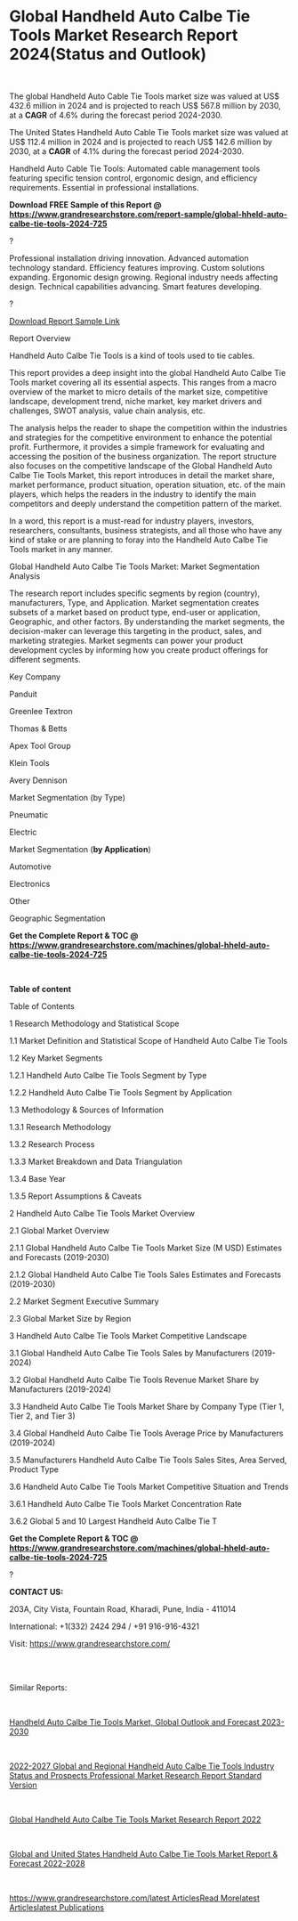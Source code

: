 <h1>Global Handheld Auto Calbe Tie Tools Market Research Report 2024(Status and Outlook)</h1><br/><p>The global Handheld Auto Cable Tie Tools market size was valued at US$ 432.6 million in 2024 and is projected to reach US$ 567.8 million by 2030, at a <strong>CAGR</strong> of 4.6% during the forecast period 2024-2030.</p>
 
 
 
 <p>The United States Handheld Auto Cable Tie Tools market size was valued at US$ 112.4 million in 2024 and is projected to reach US$ 142.6 million by 2030, at a <strong>CAGR</strong> of 4.1% during the forecast period 2024-2030.</p>
 
 
 
 <p>Handheld Auto Cable Tie Tools: Automated cable management tools featuring specific tension control, ergonomic design, and efficiency requirements. Essential in professional installations.</p>
 
 
 
 <div><b>Download FREE Sample of this Report @ <a href="https://www.grandresearchstore.com/report-sample/global-hheld-auto-calbe-tie-tools-2024-725">https://www.grandresearchstore.com/report-sample/global-hheld-auto-calbe-tie-tools-2024-725</a></b></div>
 
 
 
 <p>? </p>
 
 
 
 <p>Professional installation driving innovation. Advanced automation technology standard. Efficiency features improving. Custom solutions expanding. Ergonomic design growing. Regional industry needs affecting design. Technical capabilities advancing. Smart features developing.</p>
 
 
 
 <p>? </p>
 
 
 
 <p><a href="https://www.grandresearchstore.com/mr-admin/report-sample/global-hheld-auto-calbe-tie-tools-2024-725">Download Report Sample Link</a></p>
 
 
 
 <p>Report Overview</p>
 
 
 
 <p>Handheld Auto Calbe Tie Tools is a kind of tools used to tie cables.</p>
 
 
 
 <p>This report provides a deep insight into the global Handheld Auto Calbe Tie Tools market covering all its essential aspects. This ranges from a macro overview of the market to micro details of the market size, competitive landscape, development trend, niche market, key market drivers and challenges, SWOT analysis, value chain analysis, etc.</p>
 
 
 
 <p>The analysis helps the reader to shape the competition within the industries and strategies for the competitive environment to enhance the potential profit. Furthermore, it provides a simple framework for evaluating and accessing the position of the business organization. The report structure also focuses on the competitive landscape of the Global Handheld Auto Calbe Tie Tools Market, this report introduces in detail the market share, market performance, product situation, operation situation, etc. of the main players, which helps the readers in the industry to identify the main competitors and deeply understand the competition pattern of the market.</p>
 
 
 
 <p>In a word, this report is a must-read for industry players, investors, researchers, consultants, business strategists, and all those who have any kind of stake or are planning to foray into the Handheld Auto Calbe Tie Tools market in any manner.</p>
 
 
 
 <p>Global Handheld Auto Calbe Tie Tools Market: Market Segmentation Analysis</p>
 
 
 
 <p>The research report includes specific segments by region (country), manufacturers, Type, and Application. Market segmentation creates subsets of a market based on product type, end-user or application, Geographic, and other factors. By understanding the market segments, the decision-maker can leverage this targeting in the product, sales, and marketing strategies. Market segments can power your product development cycles by informing how you create product offerings for different segments.</p>
 
 
 
 <p>Key Company</p>
 
 
 
 <p>Panduit</p>
 
 
 
 <p>Greenlee Textron</p>
 
 
 
 <p>Thomas & Betts</p>
 
 
 
 <p>Apex Tool Group</p>
 
 
 
 <p>Klein Tools</p>
 
 
 
 <p>Avery Dennison</p>
 
 
 
 <p>Market Segmentation (by Type)</p>
 
 
 
 <p>Pneumatic</p>
 
 
 
 <p>Electric</p>
 
 
 
 <p>Market Segmentation (<strong>by Application</strong>)</p>
 
 
 
 <p>Automotive</p>
 
 
 
 <p>Electronics</p>
 
 
 
 <p>Other</p>
 
 
 
 <p>Geographic Segmentation</p>
 
 
 
 <div><b>Get the Complete Report & TOC @ <a href="https://www.grandresearchstore.com/machines/global-hheld-auto-calbe-tie-tools-2024-725">https://www.grandresearchstore.com/machines/global-hheld-auto-calbe-tie-tools-2024-725</a></b></div>
 
 
 
 <p><br />
 
 <b>Table of content</b></p>
 
 
 
 <p>Table of Contents<br />
 
 1 Research Methodology and Statistical Scope<br />
 
 1.1 Market Definition and Statistical Scope of Handheld Auto Calbe Tie Tools<br />
 
 1.2 Key Market Segments<br />
 
 1.2.1 Handheld Auto Calbe Tie Tools Segment by Type<br />
 
 1.2.2 Handheld Auto Calbe Tie Tools Segment by Application<br />
 
 1.3 Methodology & Sources of Information<br />
 
 1.3.1 Research Methodology<br />
 
 1.3.2 Research Process<br />
 
 1.3.3 Market Breakdown and Data Triangulation<br />
 
 1.3.4 Base Year<br />
 
 1.3.5 Report Assumptions & Caveats<br />
 
 2 Handheld Auto Calbe Tie Tools Market Overview<br />
 
 2.1 Global Market Overview<br />
 
 2.1.1 Global Handheld Auto Calbe Tie Tools Market Size (M USD) Estimates and Forecasts (2019-2030)<br />
 
 2.1.2 Global Handheld Auto Calbe Tie Tools Sales Estimates and Forecasts (2019-2030)<br />
 
 2.2 Market Segment Executive Summary<br />
 
 2.3 Global Market Size by Region<br />
 
 3 Handheld Auto Calbe Tie Tools Market Competitive Landscape<br />
 
 3.1 Global Handheld Auto Calbe Tie Tools Sales by Manufacturers (2019-2024)<br />
 
 3.2 Global Handheld Auto Calbe Tie Tools Revenue Market Share by Manufacturers (2019-2024)<br />
 
 3.3 Handheld Auto Calbe Tie Tools Market Share by Company Type (Tier 1, Tier 2, and Tier 3)<br />
 
 3.4 Global Handheld Auto Calbe Tie Tools Average Price by Manufacturers (2019-2024)<br />
 
 3.5 Manufacturers Handheld Auto Calbe Tie Tools Sales Sites, Area Served, Product Type<br />
 
 3.6 Handheld Auto Calbe Tie Tools Market Competitive Situation and Trends<br />
 
 3.6.1 Handheld Auto Calbe Tie Tools Market Concentration Rate<br />
 
 3.6.2 Global 5 and 10 Largest Handheld Auto Calbe Tie T</p>
 
 
 
 <div><b>Get the Complete Report & TOC @ <a href="https://www.grandresearchstore.com/machines/global-hheld-auto-calbe-tie-tools-2024-725">https://www.grandresearchstore.com/machines/global-hheld-auto-calbe-tie-tools-2024-725</a></b></div>
 
 
 
 <p>? </p>
 
 
 
 <p><b>CONTACT US:</b><br />
 
 203A, City Vista, Fountain Road, Kharadi, Pune, India - 411014<br />
 
 International: +1(332) 2424 294 / +91 916-916-4321<br />
 
 Visit: <a href="https://www.grandresearchstore.com/">https://www.grandresearchstore.com/</a><br />
 
 <br />
 
 <br />
 
 Similar Reports:<br />
 
 <br />
 
 <a href="https://www.grandresearchstore.com/machines/global-hheld-auto-calbe-tie-tools-forecast-2023-2030-304">Handheld Auto Calbe Tie Tools Market, Global Outlook and Forecast 2023-2030</a><br />
 
 <br />
 
 <a href="https://www.grandresearchstore.com/machines/global-regional-hheld-auto-calbe-tie-tools-2022-2027-179">2022-2027 Global and Regional Handheld Auto Calbe Tie Tools Industry Status and Prospects Professional Market Research Report Standard Version</a><br />
 
 <br />
 
 <a href="https://www.grandresearchstore.com/machines/global-hheld-auto-calbe-tie-tools-2022-179">Global Handheld Auto Calbe Tie Tools Market Research Report 2022</a><br />
 
 <br />
 
 <a href="https://www.grandresearchstore.com/machines/global-united-states-hheld-auto-calbe-tie-tools-2022-2028-723">Global and United States Handheld Auto Calbe Tie Tools Market Report & Forecast 2022-2028</a><br />
 
 <br />
 
 <a href="https://gyeongbokgung.com">https://www.grandresearchstore.com/</a><a href="https://hallyeomaritime.com">latest Articles</a><a href="https://jingwansa.com">Read More</a><a href="https://nguoiviet.jp/">latest Articles</a><a href="https://www.intelmarketresearch.com/">latest Publications</a></p>